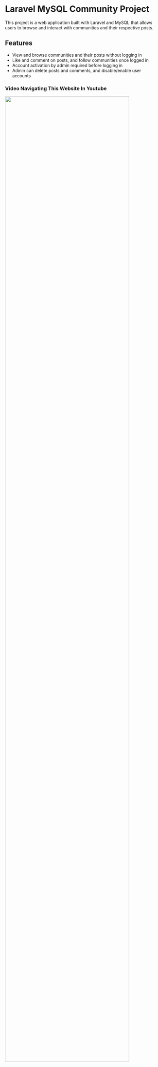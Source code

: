 # Laravel MySQL Community Project
This project is a web application built with Laravel and MySQL that allows users to browse and interact with communities and their respective posts.

## Features
- View and browse communities and their posts without logging in
- Like and comment on posts, and follow communities once logged in
- Account activation by admin required before logging in
- Admin can delete posts and comments, and disable/enable user accounts
### Video Navigating This Website In Youtube
[<img src="https://user-images.githubusercontent.com/69693216/212333181-d658ecc5-494d-48a8-b3c1-7282104df24c.png" width="90%">](https://www.youtube.com/watch?v=xyDTutS7P5c)

